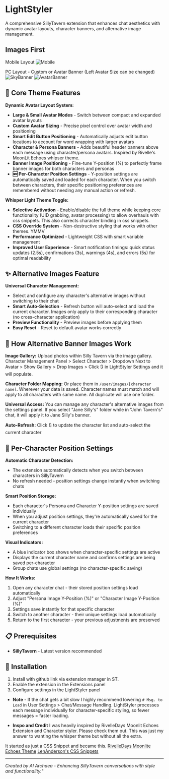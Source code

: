 # LightStyler

A comprehensive SillyTavern extension that enhances chat aesthetics with dynamic
avatar layouts, character banners, and alternative image management.

## Images First 

Mobile Layout
![Mobile](https://github.com/user-attachments/assets/bddff92e-23f8-49ff-989d-5b26cba312ce)

PC Layout - Custom or Avatar Banner (Left Avatar Size can be changed)
![SkyBanner](https://github.com/user-attachments/assets/5dd5067e-a2fe-455b-972b-2c2e8bf07440)
![AvatarBanner](https://github.com/user-attachments/assets/d836a3db-2d28-4f74-81ec-ff9a92d8f064)





## 🎨 Core Theme Features

**Dynamic Avatar Layout System:**
- **Large & Small Avatar Modes** - Switch between compact and expanded avatar layouts
- **Custom Avatar Sizing** - Precise pixel control over avatar width and positioning
- **Smart Edit Button Positioning** - Automatically adjusts edit button locations to account for word wrapping with larger avatars
- **Character & Persona Banners** - Adds beautiful header banners above each
  message using character/persona avatars. Inspired by Rivelle's MoonLit Echoes
  whipser theme.
- **Banner Image Positioning** - Fine-tune Y-position (%) to perfectly frame banner images for both characters and personas
- **🆕 Per-Character Position Settings** - Y-position settings are automatically saved and loaded for each character. When you switch between characters, their specific positioning preferences are remembered without needing any manual action or refresh.

**Whisper Light Theme Toggle:**
- **Selective Activation** - Enable/disable the full theme while keeping core
  functionality (UID grabbing, avatar processing) to allow overhauls with css
  snippets. This also corrects character binding in css snippets.
- **CSS Override System** - Non-destructive styling that works with other
  themes. YMMV
- **Performance Optimized** - Lightweight CSS with smart variable management
- **Improved User Experience** - Smart notification timings: quick status updates (2.5s), confirmations (3s), warnings (4s), and errors (5s) for optimal readability

## ✨ Alternative Images Feature

**Universal Character Management:**
- Select and configure any character's alternative images without switching to their chat
- **Smart Auto-Selection** - Refresh button will auto-select and load the
  current character. Images only apply to their corresponding character (no
  cross-character application)
- **Preview Functionality** - Preview images before applying them
- **Easy Reset** - Reset to default avatar works correctly

## 🎯 How Alternative Banner Images Work

**Image Gallery:** Upload photos within Silly Tavern via the image gallery. Character
Management Panel > Select Character > Dropdown Next to Avatar > Show Gallery >
Drop Images > Click 🔃 in LightStyler Settings and it will populate. 

**Character Folder Mapping:** Or place them in `/user/images/[character name]`.
Wherever your data is saved.  Character names must match and will apply to all
characters with same name. All duplicate will use one folder.

**Universal Access:** You can manage any character's alternative images from the
settings panel. If you select "Jane Silly's" folder while in "John
Tavern's" chat, it will apply it to Jane Silly's banner. 

**Auto-Refresh:** Click 🔃 to update the character list and auto-select the current character

## 🔄 Per-Character Position Settings

**Automatic Character Detection:**
- The extension automatically detects when you switch between characters in SillyTavern
- No refresh needed - position settings change instantly when switching chats

**Smart Position Storage:**
- Each character's Persona and Character Y-position settings are saved individually
- When you adjust position settings, they're automatically saved for the current character
- Switching to a different character loads their specific position preferences

**Visual Indicators:**
- A blue indicator box shows when character-specific settings are active
- Displays the current character name and confirms settings are being saved per-character
- Group chats use global settings (no character-specific saving)

**How It Works:**
1. Open any character chat - their stored position settings load automatically
2. Adjust "Persona Image Y-Position (%)" or "Character Image Y-Position (%)" 
3. Settings save instantly for that specific character
4. Switch to another character - their unique settings load automatically
5. Return to the first character - your previous adjustments are preserved

## 📋 Prerequisites

- **SillyTavern** - Latest version recommended

## 🚀 Installation

1. Install with github link via extension manager in ST.
2. Enable the extension in the Extensions panel
3. Configure settings in the LightStyler panel

- **Note** - If the chat gets a bit slow I highly recommend lowering `# Msg. to
  Load` in User Settings > Chat/Message Handling. LightStyler processes each
  message individually for character-specific styling, so fewer messages =
  faster loading.


- **Inspo and Credit**
I was heavily inspired by RivelleDays Moonlit Echoes Extension and Character
styler. Please check them out. This was just my answer to wanting the whisper
theme but without all the extra. 

It started as just a CSS Snippet and became this. 
[RivelleDays Moonlite Echoes Theme](https://github.com/RivelleDays/SillyTavern-MoonlitEchoesTheme)
[LenAnderson's CSS Snippets](https://github.com/LenAnderson/SillyTavern-CssSnippets)


---
*Created by AI Archaea - Enhancing SillyTavern conversations with style and functionality.*"
